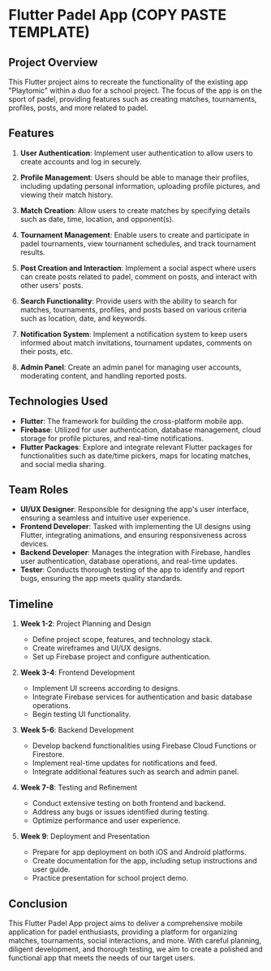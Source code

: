 # Flutter Padel App (COPY PASTE TEMPLATE)

## Project Overview

This Flutter project aims to recreate the functionality of the existing app "Playtomic" within a duo for a school project. The focus of the app is on the sport of padel, providing features such as creating matches, tournaments, profiles, posts, and more related to padel.

## Features

1. **User Authentication**: Implement user authentication to allow users to create accounts and log in securely.

2. **Profile Management**: Users should be able to manage their profiles, including updating personal information, uploading profile pictures, and viewing their match history.

3. **Match Creation**: Allow users to create matches by specifying details such as date, time, location, and opponent(s).

4. **Tournament Management**: Enable users to create and participate in padel tournaments, view tournament schedules, and track tournament results.

5. **Post Creation and Interaction**: Implement a social aspect where users can create posts related to padel, comment on posts, and interact with other users' posts.

6. **Search Functionality**: Provide users with the ability to search for matches, tournaments, profiles, and posts based on various criteria such as location, date, and keywords.

7. **Notification System**: Implement a notification system to keep users informed about match invitations, tournament updates, comments on their posts, etc.

8. **Admin Panel**: Create an admin panel for managing user accounts, moderating content, and handling reported posts.

## Technologies Used

- **Flutter**: The framework for building the cross-platform mobile app.
- **Firebase**: Utilized for user authentication, database management, cloud storage for profile pictures, and real-time notifications.
- **Flutter Packages**: Explore and integrate relevant Flutter packages for functionalities such as date/time pickers, maps for locating matches, and social media sharing.

## Team Roles

- **UI/UX Designer**: Responsible for designing the app's user interface, ensuring a seamless and intuitive user experience.
- **Frontend Developer**: Tasked with implementing the UI designs using Flutter, integrating animations, and ensuring responsiveness across devices.
- **Backend Developer**: Manages the integration with Firebase, handles user authentication, database operations, and real-time updates.
- **Tester**: Conducts thorough testing of the app to identify and report bugs, ensuring the app meets quality standards.

## Timeline

1. **Week 1-2**: Project Planning and Design
   - Define project scope, features, and technology stack.
   - Create wireframes and UI/UX designs.
   - Set up Firebase project and configure authentication.

2. **Week 3-4**: Frontend Development
   - Implement UI screens according to designs.
   - Integrate Firebase services for authentication and basic database operations.
   - Begin testing UI functionality.

3. **Week 5-6**: Backend Development
   - Develop backend functionalities using Firebase Cloud Functions or Firestore.
   - Implement real-time updates for notifications and feed.
   - Integrate additional features such as search and admin panel.

4. **Week 7-8**: Testing and Refinement
   - Conduct extensive testing on both frontend and backend.
   - Address any bugs or issues identified during testing.
   - Optimize performance and user experience.

5. **Week 9**: Deployment and Presentation
   - Prepare for app deployment on both iOS and Android platforms.
   - Create documentation for the app, including setup instructions and user guide.
   - Practice presentation for school project demo.

## Conclusion

This Flutter Padel App project aims to deliver a comprehensive mobile application for padel enthusiasts, providing a platform for organizing matches, tournaments, social interactions, and more. With careful planning, diligent development, and thorough testing, we aim to create a polished and functional app that meets the needs of our target users.
